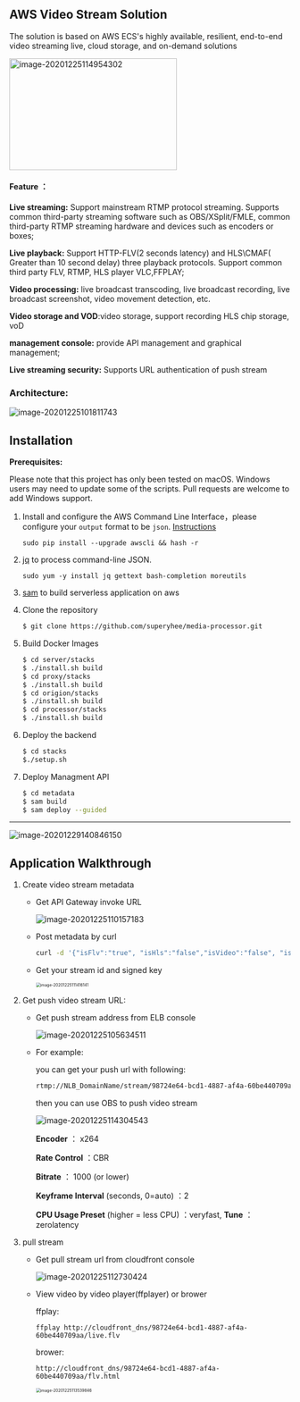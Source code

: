 ## AWS  Video Stream Solution

The solution is based on AWS ECS's highly available, resilient, end-to-end video streaming live, cloud storage, and on-demand solutions

<img src="./images/image-20201225114954302.png" alt="image-20201225114954302" width="300" height="200" />

#### Feature ：

**Live streaming:** Support mainstream RTMP protocol streaming. Supports common third-party streaming software such as OBS/XSplit/FMLE, common third-party RTMP streaming hardware and devices such as encoders or boxes;

**Live playback:** Support HTTP-FLV(2 seconds latency) and HLS\CMAF( Greater than 10 second delay) three playback protocols. Support common third party FLV, RTMP, HLS player VLC,FFPLAY;

**Video processing:** live broadcast transcoding, live broadcast recording, live broadcast screenshot, video movement detection, etc.

**Video storage and VOD**:video storage, support recording HLS chip storage, voD

**management console:** provide API management and graphical management;

**Live streaming security:** Supports URL authentication of push stream

### Architecture:

![image-20201225101811743](images/image-20201225101811743.png)



## Installation

**Prerequisites:**

Please note that this project has only been tested on macOS. Windows  users may need to update some of the scripts. Pull requests are welcome  to add Windows support.

1. Install and configure the AWS Command Line Interface，please configure your `output` format to be `json`. [Instructions](https://docs.aws.amazon.com/cli/latest/userguide/cli-usage-output.html)

   ```
   sudo pip install --upgrade awscli && hash -r
   ```

2. [jq](https://stedolan.github.io/jq/) to process command-line JSON.

   ```
   sudo yum -y install jq gettext bash-completion moreutils
   ```

3. [sam](https://docs.aws.amazon.com/serverless-application-model/latest/developerguide/serverless-sam-cli-install.html) to build serverless application on aws

   

4. Clone the repository

   ```bash
   $ git clone https://github.com/superyhee/media-processor.git
   ```

5. Build Docker Images

   ```bash
   $ cd server/stacks
   $ ./install.sh build
   $ cd proxy/stacks
   $ ./install.sh build
   $ cd origion/stacks
   $ ./install.sh build
   $ cd processor/stacks
   $ ./install.sh build
   ```

6. Deploy the backend

   ```bash
   $ cd stacks
   $./setup.sh
   ```

7. Deploy Managment API

   ```bash
   $ cd metadata
   $ sam build
   $ sam deploy --guided
   
   ```

------

![image-20201229140846150](./images/image-20201229140846150.png)

## Application Walkthrough

1. Create video stream metadata

   - Get  API Gateway invoke URL

     ![image-20201225110157183](./images/image-20201225110157183.png)

   - Post metadata by curl

     ```bash
     curl -d '{"isFlv":"true", "isHls":"false","isVideo":"false", "isImage":"false","isMotion":"false", "isOnDemand":"false","isCMAF":"false","video_time":"60","image_time":"30","hls_time":"2","hls_list_size":"5", "outdate":"2022-12-09"}' -H "Content-Type: application/json" -X POST https://xxxxx.execute-api.cn-northwest-1.amazonaws.com.cn/Prod/videostream
     ```

   - Get your stream id and signed key

     <img src="./images/image-20201225111416141.png" alt="image-20201225111416141" style="zoom:50%;" />

   

2. Get push video stream URL:

   - Get push stream address from ELB console

     ![image-20201225105634511](./images/streaming-lb.png)

   - For example:

     you can get your push url with following:

     ```bash
     rtmp://NLB_DomainName/stream/98724e64-bcd1-4887-af4a-60be440709aa?sign=1670544000-63497837275539bdb8e21800887e2db9
     ```

     then you can use OBS to push video stream

     ![image-20201225114304543](./images/image-20201225114304543.png)

     **Encoder** ： x264

     **Rate Control** ：CBR

     **Bitrate** ： 1000 (or lower)

     **Keyframe Interval** (seconds, 0=auto) ：2

     **CPU Usage Preset** (higher = less CPU) ：veryfast, 
     **Tune** ： zerolatency


3. pull stream

   - Get pull stream url from cloudfront console

     ![image-20201225112730424](./images/image-20201225112730424.png)

   - View video by video player(ffplayer) or brower

     ffplay:

     ```
     ffplay http://cloudfront_dns/98724e64-bcd1-4887-af4a-60be440709aa/live.flv
     ```

     brower:

     ```
     http://cloudfront_dns/98724e64-bcd1-4887-af4a-60be440709aa/flv.html
     ```

     <img src="./images/flv_example.png" alt="image-20201225113539846" style="zoom:50%;" />

